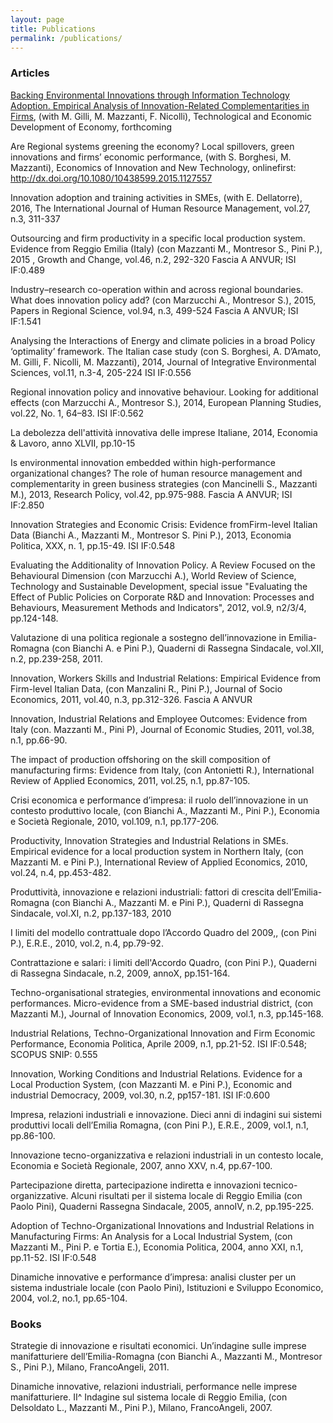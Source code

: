 ```yaml
---
layout: page
title: Publications
permalink: /publications/
---
```


### Articles

[Backing Environmental Innovations through Information Technology Adoption. Empirical Analysis of Innovation-Related Complementarities in Firms](http://www.tandfonline.com/doi/abs/10.3846/20294913.2015.1124151), (with M. Gilli, M. Mazzanti, F. Nicolli), Technological and Economic Development of Economy, forthcoming


Are Regional systems greening the economy? Local spillovers, green innovations and firms’ economic performance, (with S. Borghesi, M. Mazzanti), Economics of Innovation and New Technology, onlinefirst: http://dx.doi.org/10.1080/10438599.2015.1127557


Innovation adoption and training activities in SMEs, (with E. Dellatorre), 2016, The International Journal of Human Resource Management, vol.27, n.3, 311-337


Outsourcing and firm productivity in a specific local production system. Evidence from Reggio Emilia (Italy) (con Mazzanti M., Montresor S., Pini P.), 2015 , Growth and Change, vol.46, n.2, 292-320
Fascia A ANVUR; ISI IF:0.489
	
Industry–research co-operation within and across regional boundaries. What does innovation policy add? (con Marzucchi A., Montresor S.), 2015, Papers in Regional Science, vol.94, n.3, 499-524
Fascia A ANVUR; ISI IF:1.541

Analysing the Interactions of Energy and climate policies in a broad Policy ‘optimality’ framework. The Italian case study (con S. Borghesi, A. D’Amato, M. Gilli, F. Nicolli, M. Mazzanti), 2014, Journal of Integrative Environmental Sciences, vol.11, n.3-4, 205-224
ISI IF:0.556
 
Regional innovation policy and innovative behaviour. Looking for additional effects (con Marzucchi A., Montresor S.), 2014, European Planning Studies, vol.22, No. 1, 64–83. 
ISI IF:0.562

La debolezza dell'attività innovativa delle imprese Italiane, 2014, Economia & Lavoro, anno XLVII, pp.10-15

Is environmental innovation embedded within high-performance organizational changes? The role of human resource management and complementarity in green business strategies (con Mancinelli S., Mazzanti M.), 2013, Research Policy, vol.42, pp.975-988.
Fascia A ANVUR; ISI IF:2.850

Innovation Strategies and Economic Crisis: Evidence fromFirm-level Italian Data (Bianchi A., Mazzanti M., Montresor S.  Pini P.), 2013, Economia Politica, XXX, n. 1, pp.15-49.
ISI IF:0.548

Evaluating the Additionality of Innovation Policy. A Review Focused on the Behavioural Dimension (con Marzucchi A.), World Review of Science, Technology and Sustainable Development, special issue "Evaluating the Effect of Public Policies on Corporate R&D and Innovation: Processes and Behaviours, Measurement Methods and Indicators", 2012, vol.9, n2/3/4, pp.124-148. 

Valutazione di una politica regionale a sostegno dell’innovazione in Emilia-Romagna (con Bianchi A. e Pini P.), Quaderni di Rassegna Sindacale, vol.XII, n.2, pp.239-258, 2011. 

Innovation, Workers Skills and Industrial Relations: Empirical Evidence from Firm-level Italian Data, (con Manzalini R., Pini P.), Journal of Socio Economics, 2011, vol.40, n.3, pp.312-326. 
Fascia A ANVUR

Innovation, Industrial Relations and Employee Outcomes: Evidence from Italy (con. Mazzanti M., Pini P),  Journal of Economic Studies, 2011, vol.38, n.1, pp.66-90. 

The impact of production offshoring on the skill composition of manufacturing firms: Evidence from Italy, (con Antonietti R.), International Review of Applied Economics, 2011, vol.25, n.1, pp.87-105. 

Crisi economica e performance d’impresa: il ruolo dell’innovazione in un contesto produttivo locale, (con Bianchi A., Mazzanti M., Pini P.), Economia e Società Regionale, 2010, vol.109, n.1, pp.177-206.

Productivity, Innovation Strategies and Industrial Relations in SMEs. Empirical evidence for a local production system in Northern Italy, (con Mazzanti M. e Pini P.), International Review of Applied Economics, 2010, vol.24, n.4, pp.453-482.

Produttività, innovazione e relazioni industriali: fattori di crescita dell’Emilia-Romagna (con Bianchi A., Mazzanti M. e Pini P.), Quaderni di Rassegna Sindacale, vol.XI, n.2, pp.137-183, 2010

I limiti del modello contrattuale dopo l’Accordo Quadro del 2009,, (con Pini P.), E.R.E., 2010, vol.2, n.4, pp.79-92. 

Contrattazione e salari: i limiti dell'Accordo Quadro, (con Pini P.), Quaderni di Rassegna Sindacale, n.2, 2009, annoX, pp.151-164.

Techno-organisational strategies, environmental innovations and economic performances. Micro-evidence from a SME-based industrial district, (con Mazzanti M.), Journal of Innovation Economics, 2009, vol.1, n.3, pp.145-168.

Industrial Relations, Techno-Organizational Innovation and Firm Economic Performance, Economia Politica, Aprile 2009, n.1, pp.21-52.
ISI IF:0.548; SCOPUS SNIP: 0.555

Innovation, Working Conditions and Industrial Relations. Evidence for a Local Production System, (con Mazzanti M. e Pini P.), Economic and industrial Democracy, 2009, vol.30, n.2, pp157-181.
ISI IF:0.600	

Impresa, relazioni industriali e innovazione. Dieci anni di indagini sui sistemi produttivi locali dell’Emilia Romagna, (con Pini P.), E.R.E., 2009, vol.1, n.1, pp.86-100.

Innovazione tecno-organizzativa e relazioni industriali in un contesto locale, Economia e Società Regionale, 2007, anno XXV, n.4, pp.67-100.

Partecipazione diretta, partecipazione indiretta e innovazioni tecnico-organizzative. Alcuni risultati per il sistema locale di Reggio Emilia (con Paolo Pini), Quaderni Rassegna Sindacale, 2005, annoIV, n.2, pp.195-225.

Adoption of Techno-Organizational Innovations and Industrial Relations in Manufacturing Firms: An Analysis for a Local Industrial System, (con Mazzanti M., Pini P. e Tortia E.), Economia Politica, 2004, anno XXI, n.1, pp.11-52.
ISI IF:0.548

Dinamiche innovative e performance d’impresa: analisi cluster per un sistema industriale locale (con Paolo Pini), Istituzioni e Sviluppo Economico, 2004, vol.2, no.1, pp.65-104.

### Books

Strategie di innovazione e risultati economici. Un’indagine sulle imprese manifatturiere dell’Emilia-Romagna (con Bianchi A., Mazzanti M., Montresor S., Pini P.), Milano, FrancoAngeli, 2011.

Dinamiche innovative, relazioni industriali, performance nelle imprese manifatturiere. II^ Indagine sul sistema locale di Reggio Emilia, (con Delsoldato L., Mazzanti M., Pini P.), Milano, FrancoAngeli, 2007.
